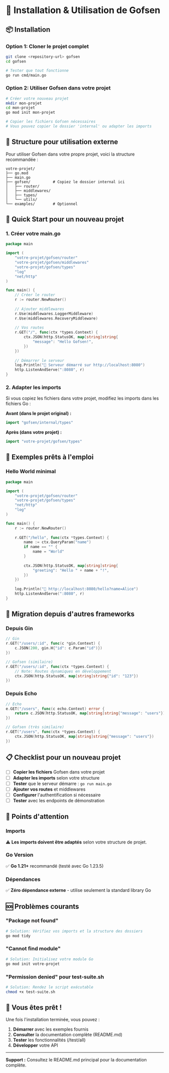 # 🚀 Installation & Utilisation de Gofsen

## 📦 Installation

### Option 1: Cloner le projet complet
```bash
git clone <repository-url> gofsen
cd gofsen

# Tester que tout fonctionne
go run cmd/main.go
```

### Option 2: Utiliser Gofsen dans votre projet
```bash
# Créer votre nouveau projet
mkdir mon-projet
cd mon-projet
go mod init mon-projet

# Copier les fichiers Gofsen nécessaires
# Vous pouvez copier le dossier 'internal' ou adapter les imports
```

## 🔧 Structure pour utilisation externe

Pour utiliser Gofsen dans votre propre projet, voici la structure recommandée :

```
votre-projet/
├── go.mod
├── main.go
├── gofsen/          # Copiez le dossier internal ici
│   ├── router/
│   ├── middlewares/
│   ├── types/
│   └── utils/
└── examples/        # Optionnel
```

## 🚀 Quick Start pour un nouveau projet

### 1. Créer votre main.go
```go
package main

import (
    "votre-projet/gofsen/router"
    "votre-projet/gofsen/middlewares"
    "votre-projet/gofsen/types"
    "log"
    "net/http"
)

func main() {
    // Créer le router
    r := router.NewRouter()
    
    // Ajouter middlewares
    r.Use(middlewares.LoggerMiddleware)
    r.Use(middlewares.RecoveryMiddleware)
    
    // Vos routes
    r.GET("/", func(ctx *types.Context) {
        ctx.JSON(http.StatusOK, map[string]string{
            "message": "Hello Gofsen!",
        })
    })
    
    // Démarrer le serveur
    log.Println("🚀 Serveur démarré sur http://localhost:8080")
    http.ListenAndServe(":8080", r)
}
```

### 2. Adapter les imports
Si vous copiez les fichiers dans votre projet, modifiez les imports dans les fichiers Go :

**Avant (dans le projet original) :**
```go
import "gofsen/internal/types"
```

**Après (dans votre projet) :**
```go
import "votre-projet/gofsen/types"
```

## 🎯 Exemples prêts à l'emploi

### Hello World minimal
```go
package main

import (
    "votre-projet/gofsen/router"
    "votre-projet/gofsen/types"
    "net/http"
    "log"
)

func main() {
    r := router.NewRouter()
    
    r.GET("/hello", func(ctx *types.Context) {
        name := ctx.QueryParam("name")
        if name == "" {
            name = "World"
        }
        
        ctx.JSON(http.StatusOK, map[string]string{
            "greeting": "Hello " + name + "!",
        })
    })
    
    log.Println("🚀 http://localhost:8080/hello?name=Alice")
    http.ListenAndServe(":8080", r)
}
```

## 🔄 Migration depuis d'autres frameworks

### Depuis Gin
```go
// Gin
r.GET("/users/:id", func(c *gin.Context) {
    c.JSON(200, gin.H{"id": c.Param("id")})
})

// Gofsen (similaire)
r.GET("/users/:id", func(ctx *types.Context) {
    // Note: Routes dynamiques en développement
    ctx.JSON(http.StatusOK, map[string]string{"id": "123"})
})
```

### Depuis Echo
```go
// Echo
e.GET("/users", func(c echo.Context) error {
    return c.JSON(http.StatusOK, map[string]string{"message": "users"})
})

// Gofsen (très similaire)
r.GET("/users", func(ctx *types.Context) {
    ctx.JSON(http.StatusOK, map[string]string{"message": "users"})
})
```

## 📋 Checklist pour un nouveau projet

- [ ] **Copier les fichiers** Gofsen dans votre projet
- [ ] **Adapter les imports** selon votre structure
- [ ] **Tester** que le serveur démarre : `go run main.go`
- [ ] **Ajouter vos routes** et middlewares
- [ ] **Configurer** l'authentification si nécessaire
- [ ] **Tester** avec les endpoints de démonstration

## 🚨 Points d'attention

### Imports
⚠️ **Les imports doivent être adaptés** selon votre structure de projet.

### Go Version
✅ **Go 1.21+** recommandé (testé avec Go 1.23.5)

### Dépendances
✅ **Zéro dépendance externe** - utilise seulement la standard library Go

## 🆘 Problèmes courants

### "Package not found"
```bash
# Solution: Vérifiez vos imports et la structure des dossiers
go mod tidy
```

### "Cannot find module"
```bash
# Solution: Initialisez votre module Go
go mod init votre-projet
```

### "Permission denied" pour test-suite.sh
```bash
# Solution: Rendez le script exécutable
chmod +x test-suite.sh
```

## 🎉 Vous êtes prêt !

Une fois l'installation terminée, vous pouvez :

1. **Démarrer** avec les exemples fournis
2. **Consulter** la documentation complète (README.md)
3. **Tester** les fonctionnalités (/test/all)
4. **Développer** votre API

---

**Support :** Consultez le README.md principal pour la documentation complète.